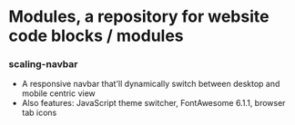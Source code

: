 # Modules, a repository for website code blocks / modules

### scaling-navbar
- A responsive navbar that'll dynamically switch between desktop and mobile centric view
- Also features: JavaScript theme switcher, FontAwesome 6.1.1, browser tab icons

